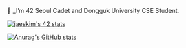 🌱  _I’m 42 Seoul Cadet and Dongguk University CSE Student.
<!--
**fairyroad/fairyroad** is a ✨ _special_ ✨ repository because its `README.md` (this file) appears on your GitHub profile.

Here are some ideas to get you started:


- 👯 I’m looking to collaborate on ...
- 🤔 I’m looking for help with ...
- 💬 Ask me about ...
- 📫 How to reach me: ...
- 😄 Pronouns: ...
- ⚡ Fun fact: ... 
-->

[![jaeskim's 42 stats](https://badge42.herokuapp.com/api/stats/ygil)](https://github.com/JaeSeoKim/badge42)


[![Anurag's GitHub stats](https://github-readme-stats.vercel.app/api?username=fairyroad&show_icons=true&theme=buefy)](https://github.com/anuraghazra/github-readme-stats)
